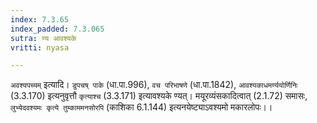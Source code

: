 ```yaml
---
index: 7.3.65
index_padded: 7.3.065
sutra: ण्य आवश्यके
vritti: nyasa

---
```

`अवश्यपच्यम्` इत्यादि। `डुपचष् पाके` (धा.पा.996), `वच परिभाषणे` (धा.पा.1842), `आवश्यकाधमर्ण्ययोर्णिनिः` (3.3.170) इत्यनुवृत्तौ `कृत्याश्च` (3.3.171) इत्यावश्यके ण्यत्। मयूरव्यंसकादित्वात् (2.1.72) समासः, `लुभ्येदवश्यमः कृत्ये तुम्काममनसोरपि` (काशिका 6.1.144) इत्यनयेष्ट्याऽवश्यमो मकारलोपः।।